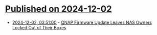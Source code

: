 # [Published on 2024-12-02](index.md)

* [2024-12-02, 03:51:00](https://soylentnews.org/article.pl?sid=24/11/30/0235248&from=rss) - [QNAP Firmware Update Leaves NAS Owners Locked Out of Their Boxes](https://soylentnews.org/article.pl?sid=24/11/30/0235248&from=rss)
